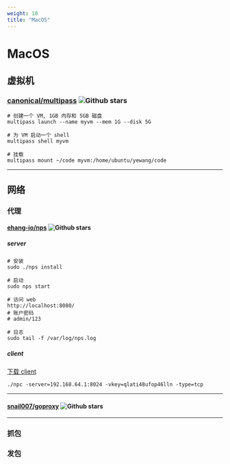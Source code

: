 ```yaml
---
weight: 10
title: "MacOS"
---
```


# MacOS

## 虚拟机

### [canonical/multipass](https://github.com/canonical/multipass) ![Github stars](https://img.shields.io/github/stars/canonical/multipass.svg)

```shell
# 创建一个 VM, 1GB 内存和 5GB 磁盘
multipass launch --name myvm --mem 1G --disk 5G

# 为 VM 启动一个 shell
multipass shell myvm

# 挂载
multipass mount ~/code myvm:/home/ubuntu/yewang/code
```

---

## 网络

### 代理

#### [ehang-io/nps](https://github.com/ehang-io/nps) ![Github stars](https://img.shields.io/github/stars/ehang-io/nps.svg)

##### server

```shell
# 安装
sudo ./nps install

# 启动
sudo nps start

# 访问 web
http://localhost:8080/
# 账户密码
# admin/123

# 日志
sudo tail -f /var/log/nps.log
```

##### client

[下载 client](https://github.com/ehang-io/nps/releases)

```shell
./npc -server=192.168.64.1:8024 -vkey=qlati48ufop46lln -type=tcp
```

---

#### [snail007/goproxy](https://github.com/snail007/goproxy) ![Github stars](https://img.shields.io/github/stars/snail007/goproxy.svg)

---

### 抓包

### 发包
